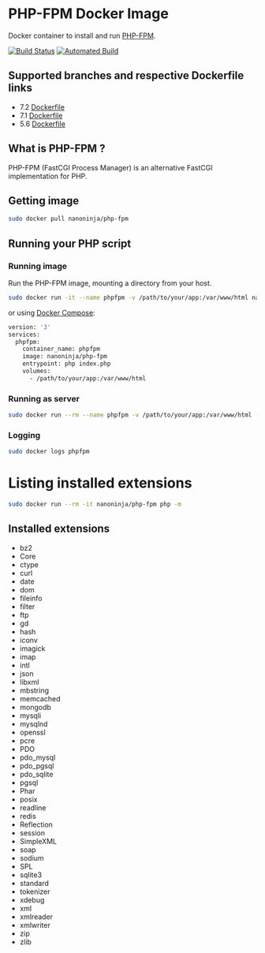 # PHP-FPM Docker Image
Docker container to install and run [PHP-FPM](https://php-fpm.org/).

[![Build Status](https://travis-ci.org/nanoninja/php-fpm.svg?branch=master)](https://travis-ci.org/nanoninja/php-fpm) [![Automated Build](https://img.shields.io/docker/automated/jrottenberg/ffmpeg.svg)](https://hub.docker.com/r/nanoninja/php-fpm/builds/)

## Supported branches and respective Dockerfile links

 - 7.2 [Dockerfile](https://github.com/nanoninja/php-fpm/blob/7.2/Dockerfile)
 - 7.1 [Dockerfile](https://github.com/nanoninja/php-fpm/blob/7.1/Dockerfile)
 - 5.6 [Dockerfile](https://github.com/nanoninja/php-fpm/blob/5.6/Dockerfile)

## What is PHP-FPM ?
PHP-FPM (FastCGI Process Manager) is an alternative FastCGI implementation for PHP.

## Getting image
```sh
sudo docker pull nanoninja/php-fpm
```

## Running your PHP script

### Running image
Run the PHP-FPM image, mounting a directory from your host.

```sh
sudo docker run -it --name phpfpm -v /path/to/your/app:/var/www/html nanoninja/php-fpm php index.php
```

or using [Docker Compose](https://docs.docker.com/compose/):

```sh
version: '3'
services:
  phpfpm:
    container_name: phpfpm
    image: nanoninja/php-fpm
    entrypoint: php index.php
    volumes:
      - /path/to/your/app:/var/www/html
```

### Running as server

```sh
sudo docker run --rm --name phpfpm -v /path/to/your/app:/var/www/html -p 3000:3000 nanoninja/php-fpm php-fpm -S="0.0.0.0:3000" -t="/var/www/html"
```

### Logging
```sh
sudo docker logs phpfpm
```

# Listing installed extensions

```sh
sudo docker run --rm -it nanoninja/php-fpm php -m
```

## Installed extensions
 - bz2
 - Core
 - ctype
 - curl
 - date
 - dom
 - fileinfo
 - filter
 - ftp
 - gd
 - hash
 - iconv
 - imagick
 - imap
 - intl
 - json
 - libxml
 - mbstring
 - memcached
 - mongodb
 - mysqli
 - mysqlnd
 - openssl
 - pcre
 - PDO
 - pdo_mysql
 - pdo_pgsql
 - pdo_sqlite
 - pgsql
 - Phar
 - posix
 - readline
 - redis
 - Reflection
 - session
 - SimpleXML
 - soap
 - sodium
 - SPL
 - sqlite3
 - standard
 - tokenizer
 - xdebug
 - xml
 - xmlreader
 - xmlwriter
 - zip
 - zlib
